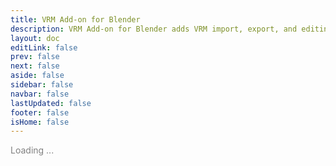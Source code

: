 ```yaml
---
title: VRM Add-on for Blender
description: VRM Add-on for Blender adds VRM import, export, and editing capabilities to Blender.
layout: doc
editLink: false
prev: false
next: false
aside: false
sidebar: false
navbar: false
lastUpdated: false
footer: false
isHome: false
---
```


<span style="color: gray">Loading ...</span>
